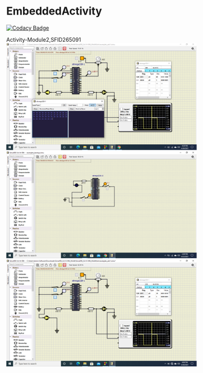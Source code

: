 # EmbeddedActivity

[![Codacy Badge](https://api.codacy.com/project/badge/Grade/7880cb2d524e44f5a01b417699727df8)](https://app.codacy.com/gh/HarshDubey265091/EmbeddedActivity?utm_source=github.com&utm_medium=referral&utm_content=HarshDubey265091/EmbeddedActivity&utm_campaign=Badge_Grade_Settings)

Activity-Module2,SFID265091
![](https://github.com/HarshDubey265091/EmbeddedActivity/blob/main/others/Screenshot%20(10).png)
![](https://github.com/HarshDubey265091/EmbeddedActivity/blob/main/others/Screenshot%20(6).png)
![](https://github.com/HarshDubey265091/EmbeddedActivity/blob/main/others/Screenshot%20(9).png)

